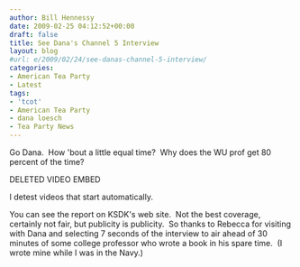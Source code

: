 ```yaml
---
author: Bill Hennessy
date: 2009-02-25 04:12:52+00:00
draft: false
title: See Dana's Channel 5 Interview
layout: blog
#url: e/2009/02/24/see-danas-channel-5-interview/
categories:
- American Tea Party
- Latest
tags:
- 'tcot'
- American Tea Party
- dana loesch
- Tea Party News
---
```


Go Dana.  How 'bout a little equal time?  Why does the WU prof get 80 percent of the time?

DELETED VIDEO EMBED

I detest videos that start automatically.  

You can see the report on KSDK's web site.  Not the best coverage, certainly not fair, but publicity is publicity.  So thanks to Rebecca for visiting with Dana and selecting 7 seconds of the interview to air ahead of 30 minutes of some college professor who wrote a book in his spare time.  (I wrote mine while I was in the Navy.)
